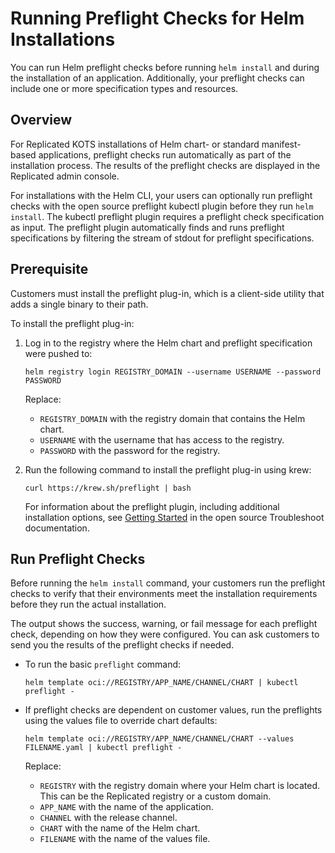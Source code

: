 # Running Preflight Checks for Helm Installations

You can run Helm preflight checks before running `helm install` and during the installation of an application. Additionally, your preflight checks can include one or more specification types and resources.

## Overview

For Replicated KOTS installations of Helm chart- or standard manifest-based applications, preflight checks run automatically as part of the installation process. The results of the preflight checks are displayed in the Replicated admin console.

For installations with the Helm CLI, your users can optionally run preflight checks with the open source preflight kubectl plugin before they run `helm install`. The kubectl preflight plugin requires a preflight check specification as input. The preflight plugin automatically finds and runs preflight specifications by filtering the stream of stdout for preflight specifications.

## Prerequisite

Customers must install the preflight plug-in, which is a client-side utility that adds a single binary to their path.

To install the preflight plug-in:

1. Log in to the registry where the Helm chart and preflight specification were pushed to:

    ```
    helm registry login REGISTRY_DOMAIN --username USERNAME --password PASSWORD
    ```

    Replace:

    - `REGISTRY_DOMAIN` with the registry domain that contains the Helm chart.
    - `USERNAME` with the username that has access to the registry.
    - `PASSWORD` with the password for the registry.

1. Run the following command to install the preflight plug-in using krew:
    ```
    curl https://krew.sh/preflight | bash
    ```
    For information about the preflight plugin, including additional installation options, see [Getting Started](https://troubleshoot.sh/docs/) in the open source Troubleshoot documentation. 

## Run Preflight Checks

Before running the `helm install` command, your customers run the preflight checks to verify that their environments meet the installation requirements before they run the actual installation. 

The output shows the success, warning, or fail message for each preflight check, depending on how they were configured. You can ask customers to send you the results of the preflight checks if needed.

- To run the basic `preflight` command:

    ```
    helm template oci://REGISTRY/APP_NAME/CHANNEL/CHART | kubectl preflight -
    ```

- If preflight checks are dependent on customer values, run the preflights using the values file to override chart defaults:

    ```
    helm template oci://REGISTRY/APP_NAME/CHANNEL/CHART --values FILENAME.yaml | kubectl preflight -
    ```

    Replace:

    - `REGISTRY` with the registry domain where your Helm chart is located. This can be the Replicated registry or a custom domain.
    - `APP_NAME` with the name of the application.
    - `CHANNEL` with the release channel.
    - `CHART` with the name of the Helm chart.
    - `FILENAME` with the name of the values file.
